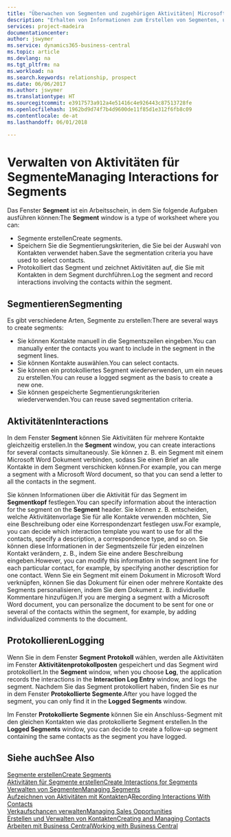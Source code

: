 ```yaml
---
title: "Überwachen von Segmenten und zugehörigen Aktivitäten| Microsoft Docs"
description: "Erhalten von Informationen zum Erstellen von Segmenten, um Kontaktgruppen zu definieren und Festlegen von Aktivitäten für Segmente."
services: project-madeira
documentationcenter: 
author: jswymer
ms.service: dynamics365-business-central
ms.topic: article
ms.devlang: na
ms.tgt_pltfrm: na
ms.workload: na
ms.search.keywords: relationship, prospect
ms.date: 06/06/2017
ms.author: jswymer
ms.translationtype: HT
ms.sourcegitcommit: e3917573a912a4e51416c4e926443c87513728fe
ms.openlocfilehash: 1962bd9d74f7b4d9600de11f85d1e312f6fb8c09
ms.contentlocale: de-at
ms.lasthandoff: 06/01/2018

---
```

# <a name="managing-interactions-for-segments"></a><span data-ttu-id="e6c08-103">Verwalten von Aktivitäten für Segmente</span><span class="sxs-lookup"><span data-stu-id="e6c08-103">Managing Interactions for Segments</span></span>
<span data-ttu-id="e6c08-104">Das Fenster **Segment** ist ein Arbeitsschein, in dem Sie folgende Aufgaben ausführen können:</span><span class="sxs-lookup"><span data-stu-id="e6c08-104">The **Segment** window is a type of worksheet where you can:</span></span>

* <span data-ttu-id="e6c08-105">Segmente erstellen</span><span class="sxs-lookup"><span data-stu-id="e6c08-105">Create segments.</span></span>
* <span data-ttu-id="e6c08-106">Speichern Sie die Segmentierungskriterien, die Sie bei der Auswahl von Kontakten verwendet haben.</span><span class="sxs-lookup"><span data-stu-id="e6c08-106">Save the segmentation criteria you have used to select contacts.</span></span>
* <span data-ttu-id="e6c08-107">Protokolliert das Segment und zeichnet Aktivitäten auf, die Sie mit Kontakten in dem Segment durchführen.</span><span class="sxs-lookup"><span data-stu-id="e6c08-107">Log the segment and record interactions involving the contacts within the segment.</span></span>

## <a name="segmenting"></a><span data-ttu-id="e6c08-108">Segmentieren</span><span class="sxs-lookup"><span data-stu-id="e6c08-108">Segmenting</span></span>
<span data-ttu-id="e6c08-109">Es gibt verschiedene Arten, Segmente zu erstellen:</span><span class="sxs-lookup"><span data-stu-id="e6c08-109">There are several ways to create segments:</span></span>

* <span data-ttu-id="e6c08-110">Sie können Kontakte manuell in die Segmentszeilen eingeben.</span><span class="sxs-lookup"><span data-stu-id="e6c08-110">You can manually enter the contacts you want to include in the segment in the segment lines.</span></span>
* <span data-ttu-id="e6c08-111">Sie können Kontakte auswählen.</span><span class="sxs-lookup"><span data-stu-id="e6c08-111">You can select contacts.</span></span>
* <span data-ttu-id="e6c08-112">Sie können ein protokolliertes Segment wiederverwenden, um ein neues zu erstellen.</span><span class="sxs-lookup"><span data-stu-id="e6c08-112">You can reuse a logged segment as the basis to create a new one.</span></span>
* <span data-ttu-id="e6c08-113">Sie können gespeicherte Segmentierungskriterien wiederverwenden.</span><span class="sxs-lookup"><span data-stu-id="e6c08-113">You can reuse saved segmentation criteria.</span></span>

## <a name="interactions"></a><span data-ttu-id="e6c08-114">Aktivitäten</span><span class="sxs-lookup"><span data-stu-id="e6c08-114">Interactions</span></span>
<span data-ttu-id="e6c08-115">In dem Fenster **Segment** können Sie Aktivitäten für mehrere Kontakte gleichzeitig erstellen.</span><span class="sxs-lookup"><span data-stu-id="e6c08-115">In the **Segment** window, you can create interactions for several contacts simultaneously.</span></span> <span data-ttu-id="e6c08-116">Sie können z. B. ein Segment mit einem Microsoft Word Dokument verbinden, sodass Sie einen Brief an alle Kontakte in dem Segment verschicken können.</span><span class="sxs-lookup"><span data-stu-id="e6c08-116">For example, you can merge a segment with a Microsoft Word document, so that you can send a letter to all the contacts in the segment.</span></span>

<span data-ttu-id="e6c08-117">Sie können Informationen über die Aktivität für das Segment im **Segmentkopf** festlegen.</span><span class="sxs-lookup"><span data-stu-id="e6c08-117">You can specify information about the interaction for the segment on the **Segment** header.</span></span> <span data-ttu-id="e6c08-118">Sie können z. B. entscheiden, welche Aktivitätenvorlage Sie für alle Kontakte verwenden möchten, Sie eine Beschreibung oder eine Korrespondenzart festlegen usw.</span><span class="sxs-lookup"><span data-stu-id="e6c08-118">For example, you can decide which interaction template you want to use for all the contacts, specify a description, a correspondence type, and so on.</span></span> <span data-ttu-id="e6c08-119">Sie können diese Informationen in der Segmentszeile für jeden einzelnen Kontakt verändern, z. B., indem Sie eine andere Beschreibung eingeben.</span><span class="sxs-lookup"><span data-stu-id="e6c08-119">However, you can modify this information in the segment line for each particular contact, for example, by specifying another description for one contact.</span></span> <span data-ttu-id="e6c08-120">Wenn Sie ein Segment mit einem Dokument in Microsoft Word verknüpfen, können Sie das Dokument für einen oder mehrere Kontakte des Segments personalisieren, indem Sie dem Dokument z. B. individuelle Kommentare hinzufügen.</span><span class="sxs-lookup"><span data-stu-id="e6c08-120">If you are merging a segment with a Microsoft Word document, you can personalize the document to be sent for one or several of the contacts within the segment, for example, by adding individualized comments to the document.</span></span>

## <a name="logging"></a><span data-ttu-id="e6c08-121">Protokollieren</span><span class="sxs-lookup"><span data-stu-id="e6c08-121">Logging</span></span>
<span data-ttu-id="e6c08-122">Wenn Sie in dem Fenster **Segment** **Protokoll** wählen, werden alle Aktivitäten im Fenster **Aktivitätenprotokollposten** gespeichert und das Segment wird protokolliert.</span><span class="sxs-lookup"><span data-stu-id="e6c08-122">In the **Segment** window, when you choose **Log**, the application records the interactions in the **Interaction Log Entry** window, and logs the segment.</span></span> <span data-ttu-id="e6c08-123">Nachdem Sie das Segment protokolliert haben, finden Sie es nur in dem Fenster **Protokollierte Segmente**.</span><span class="sxs-lookup"><span data-stu-id="e6c08-123">After you have logged the segment, you can only find it in the **Logged Segments** window.</span></span>

<span data-ttu-id="e6c08-124">Im Fenster **Protokollierte Segmente** können Sie ein Anschluss-Segment mit den gleichen Kontakten wie das protokollierte Segment erstellen.</span><span class="sxs-lookup"><span data-stu-id="e6c08-124">In the **Logged Segments** window, you can decide to create a follow-up segment containing the same contacts as the segment you have logged.</span></span>

## <a name="see-also"></a><span data-ttu-id="e6c08-125">Siehe auch</span><span class="sxs-lookup"><span data-stu-id="e6c08-125">See Also</span></span>
[<span data-ttu-id="e6c08-126">Segmente erstellen</span><span class="sxs-lookup"><span data-stu-id="e6c08-126">Create Segments</span></span>](marketing-how-create-segment.md)  
[<span data-ttu-id="e6c08-127">Aktivitäten für Segmente erstellen</span><span class="sxs-lookup"><span data-stu-id="e6c08-127">Create Interactions for Segments</span></span>](marketing-how-create-interactions.md)  
[<span data-ttu-id="e6c08-128">Verwalten von Segmenten</span><span class="sxs-lookup"><span data-stu-id="e6c08-128">Managing Segments</span></span>](marketing-segments.md)  
<span data-ttu-id="e6c08-129">[Aufzeichnen von Aktivitäten mit Kontakten](marketing-interactions.md)A</span><span class="sxs-lookup"><span data-stu-id="e6c08-129">[Recording Interactions With Contacts](marketing-interactions.md)</span></span>  
[<span data-ttu-id="e6c08-130">Verkaufschancen verwalten</span><span class="sxs-lookup"><span data-stu-id="e6c08-130">Managing Sales Opportunities</span></span>](marketing-manage-sales-opportunities.md)  
[<span data-ttu-id="e6c08-131">Erstellen und Verwalten von Kontakten</span><span class="sxs-lookup"><span data-stu-id="e6c08-131">Creating and Managing Contacts</span></span>](marketing-contacts.md)  
[<span data-ttu-id="e6c08-132">Arbeiten mit  Business Central</span><span class="sxs-lookup"><span data-stu-id="e6c08-132">Working with Business Central</span></span>](ui-work-product.md)

